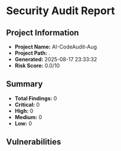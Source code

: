 # Security Audit Report

## Project Information
- **Project Name:** AI-CodeAudit-Aug
- **Project Path:** .
- **Generated:** 2025-08-17 23:33:32
- **Risk Score:** 0.0/10

## Summary
- **Total Findings:** 0
- **Critical:** 0
- **High:** 0
- **Medium:** 0
- **Low:** 0

## Vulnerabilities

